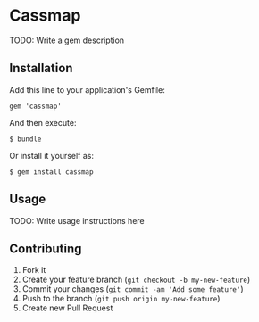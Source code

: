 # Cassmap

TODO: Write a gem description

## Installation

Add this line to your application's Gemfile:

    gem 'cassmap'

And then execute:

    $ bundle

Or install it yourself as:

    $ gem install cassmap

## Usage

TODO: Write usage instructions here

## Contributing

1. Fork it
2. Create your feature branch (`git checkout -b my-new-feature`)
3. Commit your changes (`git commit -am 'Add some feature'`)
4. Push to the branch (`git push origin my-new-feature`)
5. Create new Pull Request
